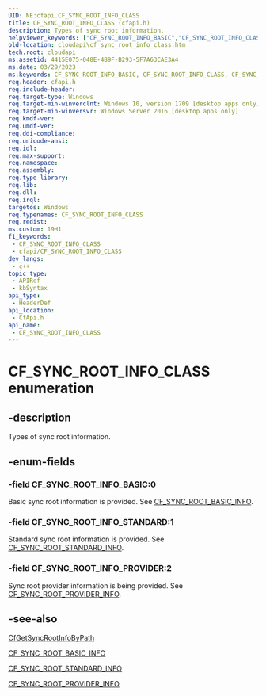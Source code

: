 ```yaml
---
UID: NE:cfapi.CF_SYNC_ROOT_INFO_CLASS
title: CF_SYNC_ROOT_INFO_CLASS (cfapi.h)
description: Types of sync root information.
helpviewer_keywords: ["CF_SYNC_ROOT_INFO_BASIC","CF_SYNC_ROOT_INFO_CLASS","CF_SYNC_ROOT_INFO_CLASS enumeration","CF_SYNC_ROOT_INFO_PROVIDER","CF_SYNC_ROOT_INFO_STANDARD","cfapi/CF_SYNC_ROOT_INFO_BASIC","cfapi/CF_SYNC_ROOT_INFO_CLASS","cfapi/CF_SYNC_ROOT_INFO_PROVIDER","cfapi/CF_SYNC_ROOT_INFO_STANDARD","cloudApi.cf_sync_root_info_class"]
old-location: cloudapi\cf_sync_root_info_class.htm
tech.root: cloudapi
ms.assetid: 4415E075-048E-4B9F-B293-5F7A63CAE3A4
ms.date: 03/29/2023
ms.keywords: CF_SYNC_ROOT_INFO_BASIC, CF_SYNC_ROOT_INFO_CLASS, CF_SYNC_ROOT_INFO_CLASS enumeration, CF_SYNC_ROOT_INFO_PROVIDER, CF_SYNC_ROOT_INFO_STANDARD, cfapi/CF_SYNC_ROOT_INFO_BASIC, cfapi/CF_SYNC_ROOT_INFO_CLASS, cfapi/CF_SYNC_ROOT_INFO_PROVIDER, cfapi/CF_SYNC_ROOT_INFO_STANDARD, cloudApi.cf_sync_root_info_class
req.header: cfapi.h
req.include-header: 
req.target-type: Windows
req.target-min-winverclnt: Windows 10, version 1709 [desktop apps only]
req.target-min-winversvr: Windows Server 2016 [desktop apps only]
req.kmdf-ver: 
req.umdf-ver: 
req.ddi-compliance: 
req.unicode-ansi: 
req.idl: 
req.max-support: 
req.namespace: 
req.assembly: 
req.type-library: 
req.lib: 
req.dll: 
req.irql: 
targetos: Windows
req.typenames: CF_SYNC_ROOT_INFO_CLASS
req.redist: 
ms.custom: 19H1
f1_keywords:
 - CF_SYNC_ROOT_INFO_CLASS
 - cfapi/CF_SYNC_ROOT_INFO_CLASS
dev_langs:
 - c++
topic_type:
 - APIRef
 - kbSyntax
api_type:
 - HeaderDef
api_location:
 - CfApi.h
api_name:
 - CF_SYNC_ROOT_INFO_CLASS
---
```


# CF_SYNC_ROOT_INFO_CLASS enumeration

## -description

Types of sync root information.

## -enum-fields

### -field CF_SYNC_ROOT_INFO_BASIC:0

Basic sync root information is provided. See [CF_SYNC_ROOT_BASIC_INFO](ns-cfapi-cf_sync_root_basic_info.md).

### -field CF_SYNC_ROOT_INFO_STANDARD:1

Standard sync root information is provided. See [CF_SYNC_ROOT_STANDARD_INFO](ns-cfapi-cf_sync_root_standard_info.md).

### -field CF_SYNC_ROOT_INFO_PROVIDER:2

Sync root provider information is being provided. See [CF_SYNC_ROOT_PROVIDER_INFO](ns-cfapi-cf_sync_root_provider_info.md).

## -see-also

[CfGetSyncRootInfoByPath](nf-cfapi-cfgetsyncrootinfobypath.md)

[CF_SYNC_ROOT_BASIC_INFO](ns-cfapi-cf_sync_root_basic_info.md)

[CF_SYNC_ROOT_STANDARD_INFO](ns-cfapi-cf_sync_root_standard_info.md)

[CF_SYNC_ROOT_PROVIDER_INFO](ns-cfapi-cf_sync_root_provider_info.md)
